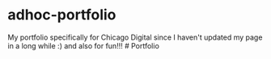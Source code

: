 # adhoc-portfolio
My portfolio specifically for Chicago Digital since I haven't updated my page in a long while :) and also for fun!!!
#   P o r t f o l i o  
 